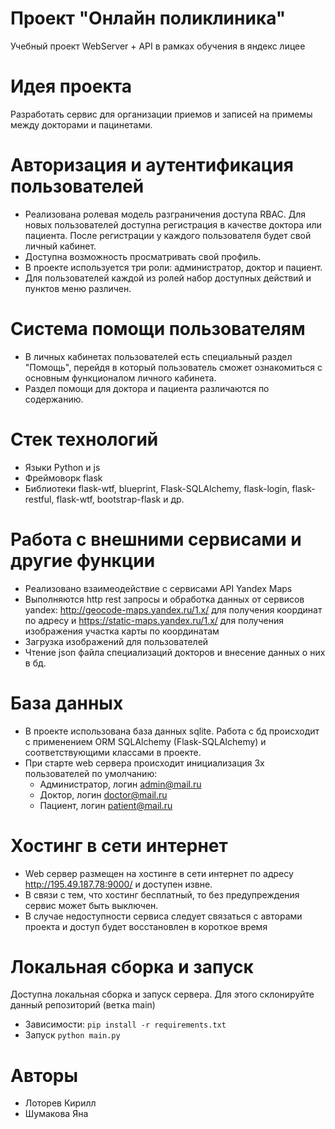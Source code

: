 # Проект "Онлайн поликлиника" 
Учебный проект WebServer + API в рамках обучения в яндекс лицее 

# Идея проекта
Разработать сервис для организации приемов и записей на примемы между докторами и пацинетами. 


# Авторизация и аутентификация пользователей
* Реализована ролевая модель разграничения доступа RBAC. Для новых пользователей доступна регистрация в качестве доктора или пациента. После регистрации у каждого пользователя будет свой личный кабинет.
* Доступна возможность просматривать свой профиль.
* В проекте используется три роли: администратор, доктор и пациент.
* Для пользователей каждой из ролей набор доступных действий и пунктов меню различен.

# Система помощи пользователям
* В личных кабинетах пользователей есть специальный раздел "Помощь", перейдя в который пользователь сможет ознакомиться с основным функционалом личного кабинета.
* Раздел помощи для доктора и пациента различаются по содержанию.

# Стек технологий
* Языки Python и js
* Фреймоворк flask
* Библиотеки flask-wtf, blueprint, Flask-SQLAlchemy, flask-login, flask-restful, flask-wtf, bootstrap-flask и др.

# Работа с внешними сервисами и другие функции
* Реализовано взаимеодействие с сервисами API Yandex Maps 
* Выполняются http rest запросы и обработка данных от сервисов yandex: http://geocode-maps.yandex.ru/1.x/ для получения координат по адресу и https://static-maps.yandex.ru/1.x/ для получения изображения участка карты по координатам
* Загрузка изображений для пользователей
* Чтение json файла специализаций докторов и внесение данных о них в бд.

# База данных
* В проекте использована база данных sqlite. Работа с бд происходит с применением ORM SQLAlchemy (Flask-SQLAlchemy) и соответствующими классами в проекте.
* При старте web сервера происходит инициализация 3х пользователей по умолчанию:
  - Администратор, логин admin@mail.ru
  - Доктор, логин doctor@mail.ru
  - Пациент, логин patient@mail.ru

# Хостинг в сети интернет
* Web сервер размещен на хостинге в сети интернет по адресу http://195.49.187.78:9000/ и доступен извне.
* В связи с тем, что хостинг бесплатный, то без предупреждения сервис может быть выключен.
* В случае недоступности сервиса следует связаться с авторами проекта и доступ будет восстановлен в короткое время

# Локальная сборка и запуск
Доступна локальная сборка и запуск сервера. Для этого склонируйте данный репозиторий (ветка main)
* Зависимости: `pip install -r requirements.txt`
* Запуск `python main.py`

# Авторы
* Лоторев Кирилл
* Шумакова Яна
